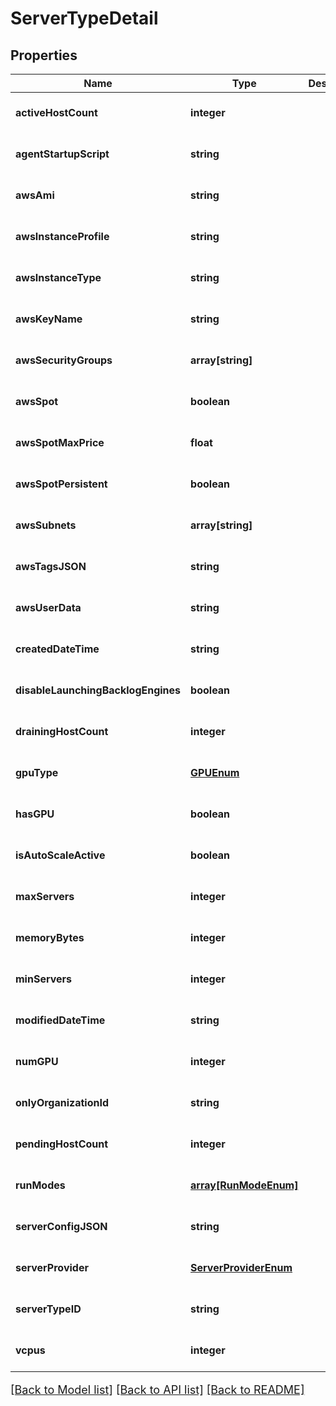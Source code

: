 # ServerTypeDetail

## Properties
Name | Type | Description | Notes
------------ | ------------- | ------------- | -------------
**activeHostCount** | **integer** |  | [optional] [default to null]
**agentStartupScript** | **string** |  | [optional] [default to null]
**awsAmi** | **string** |  | [optional] [default to null]
**awsInstanceProfile** | **string** |  | [optional] [default to null]
**awsInstanceType** | **string** |  | [optional] [default to null]
**awsKeyName** | **string** |  | [optional] [default to null]
**awsSecurityGroups** | **array[string]** |  | [optional] [default to null]
**awsSpot** | **boolean** |  | [optional] [default to null]
**awsSpotMaxPrice** | **float** |  | [optional] [default to null]
**awsSpotPersistent** | **boolean** |  | [optional] [default to null]
**awsSubnets** | **array[string]** |  | [optional] [default to null]
**awsTagsJSON** | **string** |  | [optional] [default to null]
**awsUserData** | **string** |  | [optional] [default to null]
**createdDateTime** | **string** |  | [optional] [default to null]
**disableLaunchingBacklogEngines** | **boolean** |  | [optional] [default to null]
**drainingHostCount** | **integer** |  | [optional] [default to null]
**gpuType** | [**GPUEnum**](GPUEnum.md) |  | [optional] [default to null]
**hasGPU** | **boolean** |  | [optional] [default to null]
**isAutoScaleActive** | **boolean** |  | [optional] [default to null]
**maxServers** | **integer** |  | [optional] [default to null]
**memoryBytes** | **integer** |  | [optional] [default to null]
**minServers** | **integer** |  | [optional] [default to null]
**modifiedDateTime** | **string** |  | [optional] [default to null]
**numGPU** | **integer** |  | [optional] [default to null]
**onlyOrganizationId** | **string** |  | [optional] [default to null]
**pendingHostCount** | **integer** |  | [optional] [default to null]
**runModes** | [**array[RunModeEnum]**](RunModeEnum.md) |  | [optional] [default to null]
**serverConfigJSON** | **string** |  | [optional] [default to null]
**serverProvider** | [**ServerProviderEnum**](ServerProviderEnum.md) |  | [optional] [default to null]
**serverTypeID** | **string** |  | [optional] [default to null]
**vcpus** | **integer** |  | [optional] [default to null]

[[Back to Model list]](../README.md#documentation-for-models) [[Back to API list]](../README.md#documentation-for-api-endpoints) [[Back to README]](../README.md)

<style>
     p, ul, ol, li { font-size: 18px !important;}
</style>


